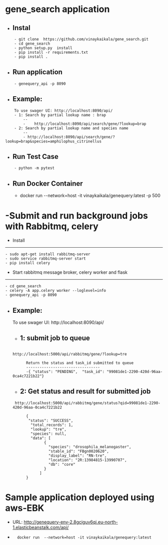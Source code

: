 gene_search application
=============

- Instal
    --
``` 
    - git clone  https://github.com/vinaykaikala/gene_search.git
    - cd gene_search
    - python setup.py  install
    - pip install -r requirements.txt
    - pip install .
``` 
 - Run application
    --
```
    - genequery_api -p 8090
```
    
 
 - Example:
    --
```
    To use swager UI: http://localhost:8090/api/
    - 1: Search by partial lookup name : brap 
        --
        -    http://localhost:8090/api/search/gene/?lookup=brap
    - 2: Search by partial lookup name and species name
        --
        - http://localhost:8090/api/search/gene/?lookup=brap&species=amphilophus_citrinellus
```
 
 - Run Test Case
    --
```
    - python -m pytest
```

 - Run Docker Container 
    --
   - docker run  --network=host -it vinaykaikala/genequery:latest -p 500	


-Submit and run background jobs with Rabbitmq, celery
=======

- Install
--------
```
- sudo apt-get install rabbitmq-server
- sudo service rabbitmq-server start
- pip install celery

```
- Start rabbitmq message broker, celery worker and flask
-------
```
- cd gene_search	
- celery -A app.celery worker --loglevel=info
- genequery_api -p 8090 
```
- Example:
    --
    To use swager UI: http://localhost:8090/api/
    - 1: submit job to queue
        --
  ```
        
  http://localhost:5000/api/rabbitmq/gene/?lookup=tre
	
		Return the status and task_id submitted to queue
		---------------------------------
		-{ "status": "PENDING",  "task_id": "99081de1-2290-420d-96aa-0ca4c7221b22"}
  ```
    - 2: Get status and result for submitted job
        --
  ```
   http://localhost:5000/api/rabbitmq/gene/status?qid=99081de1-2290-420d-96aa-0ca4c7221b22
    
		{
 		 "status": "SUCCESS",
		  "total_records": 1,
		  "lookup": "tre",
		  "species": null,
		  "data": [
			    {
			      "species": "drosophila_melanogaster",
			      "stable_id": "FBgn0020620",
			      "display_label": "RN-tre",
			      "location": "2R:13984815-13990707",
			      "db": "core"
			    }
			  ]
		}

  ```

Sample application deployed using aws-EBK
=====
-	URL: http://genequery-env-2.8gciguv6qi.eu-north-1.elasticbeanstalk.com/api/
-       docker run  --network=host -it vinaykaikala/genequery:latest 
